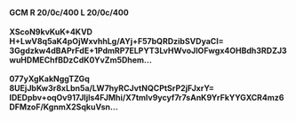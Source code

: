 #### GCM R 20/0c/400 L 20/0c/400
**XScoN9kvKuK+4KVD**<br/>**H+LwV8q5aK4pOjWxvhhLg/AYj+F57bQRDzibSVDyaCI=**<br/>**3Ggdzkw4dBAPrFdE+1PdmRP7ELPYT3LvHWvoJIOFwgx4OHBdh3RDZJ3wuHDMEChfBDzCdK0YvZm5Dhem...**<br/><br/>
**077yXgKakNggTZGq**<br/>**8UEjJbKw3r8xLbn5a/LW7hyRCJvtNQCPtSrP2jFJxrY=**<br/>**IDEDpbv+oqOv917Jljls4FJMhi/X7tmlv9ycyf7r7sAnK9YrFkYYGXCR4mz6DFMzoF/KgnmX2SqkuVsn...**